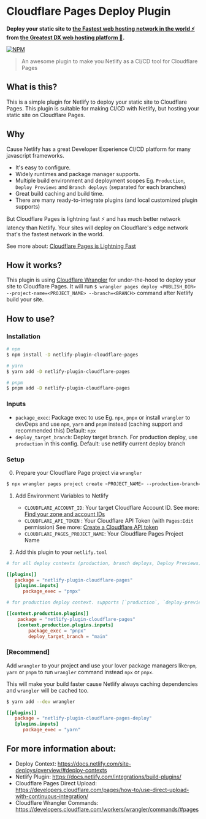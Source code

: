# Cloudflare Pages Deploy Plugin

**Deploy your static site to [the Fastest web hosting network in the world ⚡️](https://pages.cloudflare.com/) from [the Greatest DX web hosting platform 🚀](https://netlify.app/).**

[![NPM](https://img.shields.io/npm/v/netlify-plugin-cloudflare-pages.svg)](https://www.npmjs.com/package/netlify-plugin-cloudflare-pages)

> An awesome plugin to make you Netlify as a CI/CD tool for Cloudflare Pages

## What is this?

This is a simple plugin for Netlify to deploy your static site to Cloudflare Pages. This plugin is suitable for making CI/CD with Netlify, but hosting your static site on Cloudflare Pages.

## Why

Cause Netlify has a great Developer Experience CI/CD platform for many javascript frameworks.

- It's easy to configure.
- Widely runtimes and package manager supports.
- Multiple build environment and deployment scopes Eg. `Production`, `Deploy Previews` and `Branch deploys` (separated for each branches)
- Great build caching and build time.
- There are many ready-to-integrate plugins (and local customized plugin supports)

But Cloudflare Pages is lightning fast ⚡️ and has much better network latency than Netlify. Your sites will deploy on Cloudflare's edge network that's the fastest network in the world.

See more about: [Cloudflare Pages is Lightning Fast
](https://blog.cloudflare.com/cloudflare-pages-is-lightning-fast/)

## How it works?

This plugin is using [Cloudflare Wrangler](https://developers.cloudflare.com/workers/wrangler) for under-the-hood to deploy your site to Cloudflare Pages.
It will run `$ wrangler pages deploy <PUBLISH_DIR> --project-name=<PROJECT_NAME> --branch=<BRANCH>` command after Netlify build your site.

## How to use?

### Installation

```sh
# npm
$ npm install -D netlify-plugin-cloudflare-pages

# yarn
$ yarn add -D netlify-plugin-cloudflare-pages

# pnpm
$ pnpm add -D netlify-plugin-cloudflare-pages
```

### Inputs

- `package_exec`: Package exec to use Eg. `npx`, `pnpx` or install `wrangler` to devDeps and use `npm`, `yarn` and `pnpm` instead (caching support and recommended this) Default: `npx`
- `deploy_target_branch`: Deploy target branch. For production deploy, use `production` in this config. Default: use netlify current deploy branch

### Setup

0. Prepare your Cloudflare Page project via `wrangler`

```sh
$ npx wrangler pages project create <PROJECT_NAME> --production-branch=main
```

1. Add Environment Variables to Netlify

   - `CLOUDFLARE_ACCOUNT_ID`: Your target Cloudflare Account ID. See more: [Find your zone and account IDs
     ](https://developers.cloudflare.com/fundamentals/setup/find-account-and-zone-ids/)
   - `CLOUDFLARE_API_TOKEN` : Your Cloudflare API Token (with `Pages:Edit` permission) See more: [Create a Cloudflare API token
     ](https://developers.cloudflare.com/workers/wrangler/ci-cd/#create-a-cloudflare-api-token)
   - `CLOUDFLARE_PAGES_PROJECT_NAME`: Your Cloudflare Pages Project Name

2. Add this plugin to your `netlify.toml`

```toml
# for all deploy contexts (production, branch deploys, Deploy Previews).

[[plugins]]
   package = "netlify-plugin-cloudflare-pages"
   [plugins.inputs]
      package_exec = "pnpx"
```

```toml
# for production deploy context. supports [`production`, `deploy-preview`, `branch-deploy`, `dev`]

[[context.production.plugins]]
	package = "netlify-plugin-cloudflare-pages"
	[context.production.plugins.inputs]
		package_exec = "pnpx"
		deploy_target_branch = "main"
```

### [Recommend]

Add `wrangler` to your project and use your lover package managers like`npm`, `yarn` or `pnpm` to run `wrangler` command instead `npx` or `pnpx`.

This will make your build faster cause Netlify always caching dependencies and `wrangler` will be cached too.

```sh
$ yarn add --dev wrangler
```

```toml
[[plugins]]
   package = "netlify-plugin-cloudflare-pages-deploy"
   [plugins.inputs]
      package_exec = "yarn"
```

## For more information about:

- Deploy Context: https://docs.netlify.com/site-deploys/overview/#deploy-contexts
- Netlify Plugin: https://docs.netlify.com/integrations/build-plugins/
- Cloudflare Pages Direct Upload: https://developers.cloudflare.com/pages/how-to/use-direct-upload-with-continuous-integration/
- Cloudflare Wrangler Commands: https://developers.cloudflare.com/workers/wrangler/commands/#pages
